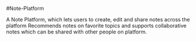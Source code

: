 #Note-Platform

A Note Platform, which lets users to create, edit and share notes across the platform
Recommends notes on favorite topics and supports collaborative notes which can be shared 
with other people on platform.


